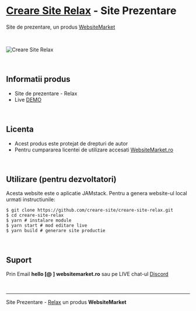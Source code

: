 # [Creare Site Relax](https://creare-site-relax.websitemarket.ro/) - Site Prezentare

Site de prezentare, un produs [WebsiteMarket](https://websitemarket.ro)

<br />

![Creare Site Relax](https://raw.githubusercontent.com/creare-site/static/master/produse/creare-site-relax-intro.gif)

<br />

## Informatii produs

- Site de prezentare - Relax
- Live [DEMO](https://creare-site-relax.websitemarket.ro)
 
<br />

## Licenta

- Acest produs este protejat de drepturi de autor
- Pentru cumpararea licentei de utilizare accesati [WebsiteMarket.ro](https://websitemarket.ro) 

<br />

## Utilizare (pentru dezvoltatori)

Acesta website este o aplicatie JAMstack. Pentru a genera website-ul local urmati instructiunile:

```
$ git clone https://github.com/creare-site/creare-site-relax.git
$ cd creare-site-relax
$ yarn # instalare module
$ yarn start # mod editare live
$ yarn build # generare site productie
```

<br />

## Suport

Prin Email **hello [@ ] websitemarket.ro** sau pe LIVE chat-ul [Discord](https://discord.gg/MFRQmAk)

<br />

---
Site Prezentare - [Relax](https://creare-site-relax.websitemarket.ro/) un produs **WebsiteMarket**
